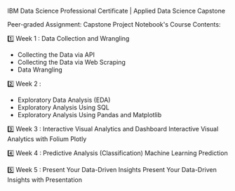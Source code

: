 IBM Data Science Professional Certificate | Applied Data Science Capstone

Peer-graded Assignment: Capstone Project Notebook's
Course Contents:

1️⃣ Week 1 : Data Collection and Wrangling
- Collecting the Data via API
- Collecting the Data via Web Scraping
- Data Wrangling

2️⃣ Week 2 : 
- Exploratory Data Analysis (EDA)
- Exploratory Analysis Using SQL
- Exploratory Analysis Using Pandas and Matplotlib

3️⃣ Week 3 : Interactive Visual Analytics and Dashboard
Interactive Visual Analytics with Folium
Plotly

4️⃣ Week 4 : Predictive Analysis (Classification)
Machine Learning Prediction

5️⃣ Week 5 : Present Your Data-Driven Insights
Present Your Data-Driven Insights with Presentation
